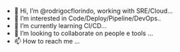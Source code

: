 - 👋 Hi, I’m @rodrigocflorindo, working with SRE/Cloud...
- 👀 I’m interested in Code/Deploy/Pipeline/DevOps..
- 🌱 I’m currently learning CI/CD...
- 💞️ I’m looking to collaborate on people e tools ...
- 📫 How to reach me ...

<!---
rodrigocflorindo/rodrigocflorindo is a ✨ special ✨ repository because its `README.md` (this file) appears on your GitHub profile.
You can click the Preview link to take a look at your changes.
--->
